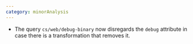 ```yaml
---
category: minorAnalysis
---
```

* The query `cs/web/debug-binary` now disregards the `debug` attribute in case there is a transformation that removes it.